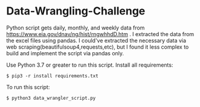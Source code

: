# Data-Wrangling-Challenge

Python script gets daily, monthly, and weekly data from  https://www.eia.gov/dnav/ng/hist/rngwhhdD.htm .
I extracted the data from the excel files using pandas.
I could've extracted the necessary data via web scraping(beautifulsoup4,requests,etc),
but I found it less complex to build and implement the script via pandas only.

Use Python 3.7 or greater to run this script.
Install all requirements:

```
$ pip3 -r install requirements.txt
```
To run this script:

```
$ python3 data_wrangler_script.py
```

